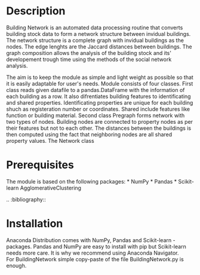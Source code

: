 Description
===========

Building Network is an automated data processing routine that converts building stock data to form a network structure between invidual buildings.
The network structure is a complete graph with invidual buildings as the nodes. The edge lenghts are the Jaccard distances between buildings. 
The graph composition allows the analysis of the building stock and its' developement trough time using the methods of the social network analysis.

The aim is to keep the module as simple and light weight as possible so that it is easily adaptable for user's needs. 
Module consists of four classes. First class reads given datafile to a pandas.DataFrame with the information of each building as a row.
It also difrentiates building features to identificating and shared properties. Identificating properties are unique for each building shuch as registeration number or coordinates. Shared include features like function or building material.
Second class Pregraph forms network with two types of nodes. Building nodes are connected to property nodes as per their features but not to each other. The distances between the buildings is then computed using the fact that neighboring nodes are all shared property values.
The Network class  


Prerequisites
=============

The module is based on the following packages:
    * NumPy
    * Pandas
    * Scikit-learn AgglomerativeClustering

.. :bibliography::

Installation
============
Anaconda Distribution comes with NumPy, Pandas and Scikit-learn -packages. 
Pandas and NumPy are easy to install with pip but Scikit-learn needs more care. It is why we recommend using Anaconda Navigator.   
For BuildingNetwork simple copy-paste of the file BuildingNetwork.py is enough.
